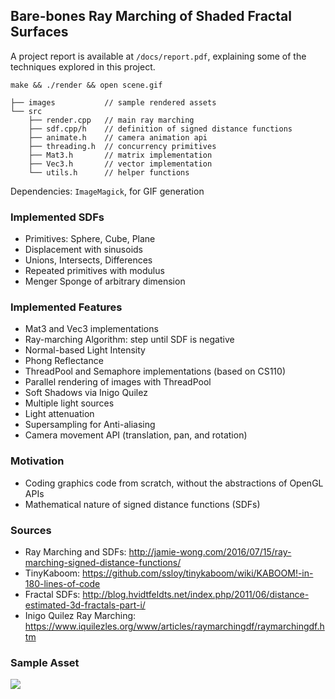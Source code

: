 ## Bare-bones Ray Marching of Shaded Fractal Surfaces

A project report is available at `/docs/report.pdf`, explaining some of the techniques explored in this project.

`make && ./render && open scene.gif`

```
├── images           // sample rendered assets
└── src
    ├── render.cpp   // main ray marching
    ├── sdf.cpp/h    // definition of signed distance functions
    ├── animate.h    // camera animation api
    ├── threading.h  // concurrency primitives
    ├── Mat3.h       // matrix implementation
    ├── Vec3.h       // vector implementation
    └── utils.h      // helper functions
```

Dependencies: `ImageMagick`, for GIF generation

### Implemented SDFs
- Primitives: Sphere, Cube, Plane
- Displacement with sinusoids
- Unions, Intersects, Differences
- Repeated primitives with modulus
- Menger Sponge of arbitrary dimension

### Implemented Features
- Mat3 and Vec3 implementations
- Ray-marching Algorithm: step until SDF is negative
- Normal-based Light Intensity
- Phong Reflectance
- ThreadPool and Semaphore implementations (based on CS110)
- Parallel rendering of images with ThreadPool
- Soft Shadows via Inigo Quilez
- Multiple light sources
- Light attenuation
- Supersampling for Anti-aliasing
- Camera movement API (translation, pan, and rotation)

### Motivation
- Coding graphics code from scratch, without the abstractions of OpenGL APIs
- Mathematical nature of signed distance functions (SDFs)

### Sources
- Ray Marching and SDFs: <http://jamie-wong.com/2016/07/15/ray-marching-signed-distance-functions/>
- TinyKaboom: <https://github.com/ssloy/tinykaboom/wiki/KABOOM!-in-180-lines-of-code>
- Fractal SDFs: <http://blog.hvidtfeldts.net/index.php/2011/06/distance-estimated-3d-fractals-part-i/>
- Inigo Quilez Ray Marching: <https://www.iquilezles.org/www/articles/raymarchingdf/raymarchingdf.htm>

### Sample Asset

![](images/around_and_in.gif)
